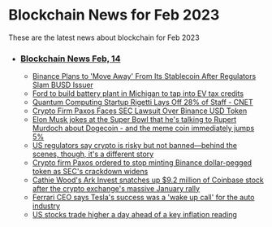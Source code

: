 # Blockchain News for Feb 2023
These are the latest news about blockchain for Feb 2023
- ### [Blockchain News Feb, 14](./14)
    - [Binance Plans to 'Move Away' From Its Stablecoin After Regulators Slam BUSD Issuer](https://gizmodo.com/binance-crypto-stablecoin-busd-paxos-1850107176) 
    - [Ford to build battery plant in Michigan to tap into EV tax credits](https://www.cnn.com/2023/02/13/business/ford-lfp-battery-plant/index.html) 
    - [Quantum Computing Startup Rigetti Lays Off 28% of Staff - CNET](https://www.cnet.com/tech/computing/quantum-computing-startup-rigetti-lays-off-28-of-staff/) 
    - [Crypto Firm Paxos Faces SEC Lawsuit Over Binance USD Token](https://news.slashdot.org/story/23/02/13/1442259/crypto-firm-paxos-faces-sec-lawsuit-over-binance-usd-token) 
    - [Elon Musk jokes at the Super Bowl that he's talking to Rupert Murdoch about Dogecoin - and the meme coin immediately jumps 5%](https://markets.businessinsider.com/news/currencies/elon-musk-dogecoin-crypto-market-rupert-murdoch-super-bowl-2023-2) 
    - [US regulators say crypto is risky but not banned—behind the scenes, though, it's a different story](https://www.insiderintelligence.com/content/crypto-risky-not-banned-behind-scenes-different-story) 
    - [Crypto firm Paxos ordered to stop minting Binance dollar-pegged token as SEC's crackdown widens](https://markets.businessinsider.com/news/currencies/paxos-binance-busd-stablecoin-crypto-sec-lawsuit-unregistered-securitiies-2023-2) 
    - [Cathie Wood's Ark Invest snatches up $9.2 million of Coinbase stock after the crypto exchange's massive January rally](https://markets.businessinsider.com/news/stocks/cathie-wood-ark-invest-portfolio-coinbase-stock-price-arkk-etf-2023-2) 
    - [Ferrari CEO says Tesla's success was a 'wake up call' for the auto industry](https://www.businessinsider.com/ferrari-ceo-tesla-wake-up-call-electric-cars-elon-musk-2023-2) 
    - [US stocks trade higher a day ahead of a key inflation reading](https://markets.businessinsider.com/news/stocks/stock-market-news-today-indexes-trade-cpi-reading-investing-earnings-2023-2) 
